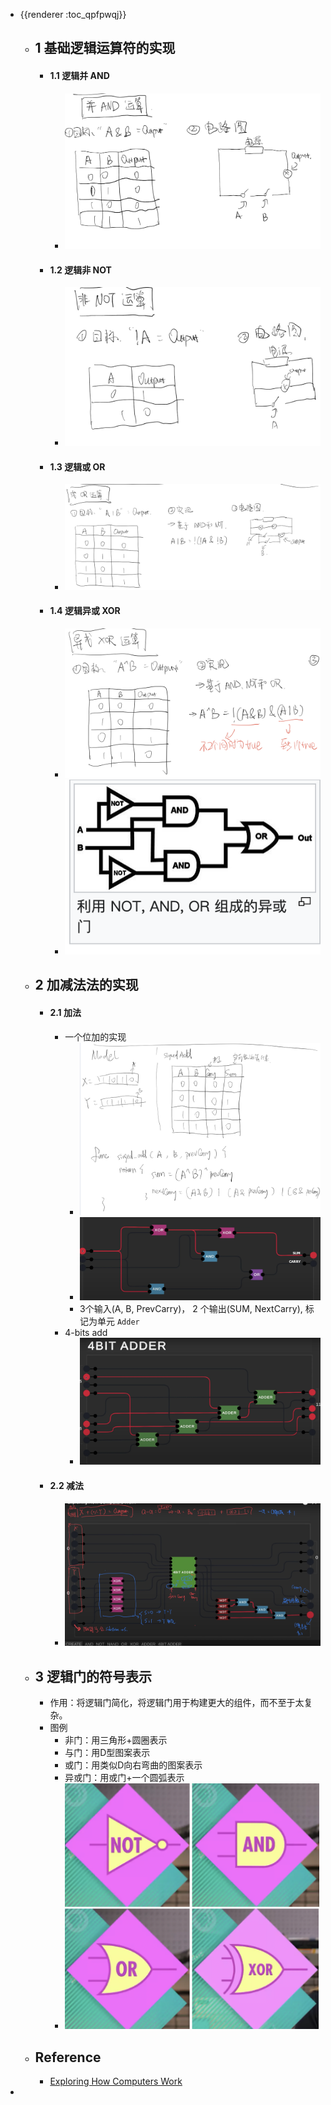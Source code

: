- {{renderer :toc_qpfpwqj}}
	- ## 1 基础逻辑运算符的实现
		- #### 1.1 逻辑并 AND
			- ![IMG_D1F506C2B497-1.jpeg](../assets/IMG_D1F506C2B497-1_1653190621896_0.jpeg)
		- #### 1.2 逻辑非 NOT
			- ![IMG_B5EEA96743D7-1.jpeg](../assets/IMG_B5EEA96743D7-1_1653190747209_0.jpeg)
		- #### 1.3 逻辑或 OR
			- ![IMG_AB9602A287AF-1.jpeg](../assets/IMG_AB9602A287AF-1_1653191148094_0.jpeg)
		- #### 1.4 逻辑异或 XOR
			- ![IMG_7FA334910AF0-1.jpeg](../assets/IMG_7FA334910AF0-1_1653191744406_0.jpeg)
			- ![image.png](../assets/image_1653191773479_0.png)
	- ## 2 加减法法的实现
		- #### 2.1 加法
			- 一个位加的实现
				- ![IMG_3CD26857E585-1.jpeg](../assets/IMG_3CD26857E585-1_1653192256320_0.jpeg)
				- ![image.png](../assets/image_1653192723914_0.png)
				- 3个输入(A, B, PrevCarry)， 2 个输出(SUM, NextCarry), 标记为单元 `Adder`
			- 4-bits add
				- ![image.png](../assets/image_1653192973747_0.png)
		- #### 2.2 减法
			- ![Image 2022-5-22 at 12.36.jpg](../assets/Image_2022-5-22_at_12.36_1653194593973_0.jpg)
	- ## 3 逻辑门的符号表示
		- 作用：将逻辑门简化，将逻辑门用于构建更大的组件，而不至于太复杂。
		- 图例
			- 非门：用三角形+圆圈表示
			- 与门：用D型图案表示
			- 或门：用类似D向右弯曲的图案表示
			- 异或门：用或门+一个圆弧表示
			- ![image.png](../assets/image_1653612905625_0.png)
	- ## Reference
		- [Exploring How Computers Work](youtube.com/watch?v=QZwneRb-zqA)
-